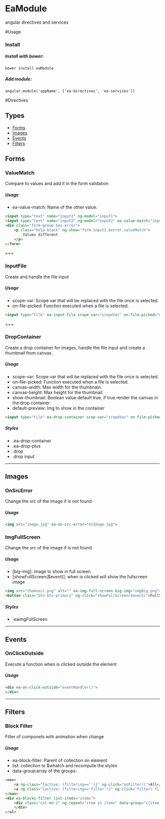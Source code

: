 # EaModule
angular directives and services

#Usage
### Install

##### Install with bower:
```
bower install eaModule
```

##### Add module:
```
angular.module('appName', ['ea-directives', 'ea-services'])
```


#Directives

## Types
* [Forms](#iorms)
* [Images](#images)
* [Events](#events)
* [Filters](#filters)

## Forms

### ValueMatch
Compare to values and add it in the form validation

##### Usage
* ea-value-match: Name of the other value.

```html
<input type="text" name="input1" ng-model="input1">
<input type="text" name="input2" ng-model="input2" ea-value-match="input1">
<div class="form-group has-error">
	<p class="help-block" ng-show="form.input2.$error.valueMatch">
		Values different
	</p>
</form>
```

===

### InputFile
Create and handle the file input

##### Usage
* scope-var: Scope var that will be replaced with the file once is selected.
* on-file-picked: Function executed when a file is selected.

```html
<input type="file" ea-input-file scope-var="scopeVar" on-file-picked="onFilePicked">
```


===
### DropContainer
Create a drop container for images, handle the file input and create a thumbnail from canvas.

##### Usage
* scope-var: Scope var that will be replaced with the file once is selected.
* on-file-picked: Function executed when a file is selected.
* canvas-width: Max width for the thumbnain.
* canvas-height: Max height for the thumbnail.
* show-thumbnail: Boolean value default true, if true render the canvas in the drop container.
* default-preview: Img to show in the container

```html
<input type="file" ea-drop-container scop-var="scopeVar" on-file-picked="onFilePicked">
```
##### Styles
* .ea-drop-container
* .ea-drop-plus
* .drop
* .drop input




---
## Images

### OnSrcError
Change the src of the image if is not found

##### Usage
```html
<img src="image.jpg" ea-on-src-error="noImage.jpg">

```

### ImgFullScreen
Change the src of the image if is not found

##### Usage
* [big-img]: image to show in full screen
* [showFullScreen($event)]: when is clicked will show the fullscreen image

```html
<img src="thumnail.png" alt="" ea-img-full-screen big-img="imgBig.png">
<button class="btn btn-primary" ng-click="showFullScreen($event)">FullScreen</button>

```
##### Styles
* .eaimgFullScreen

---
## Events

### OnClickOutside
Execute a function when is clicked outside the element

##### Usage
```html
<div ea-on-click-outside="eventHandler()">
</div>
```


---
## Filters

### Block Filter
Filter of componets with animation when change

##### Usage
* ea-block-filter: Parent of collection on element
* list: collection to $whatch and recompute the styles
* data-group:array of the groups: 

```html
<nav>
	<a ng-class="{active: (filtering=='')}" ng-click="noFilter()">All</a>
	<a ng-class="{active: (filtering=='filter')}" ng-click="filter('filter')">Filter</a>
</nav>
<div ea-blocks-filter list-items="items">
	<div class="col-md-1" ng-repeat="item in items" data-group="{{item.filter}}">
	</div>
</ul>
```
